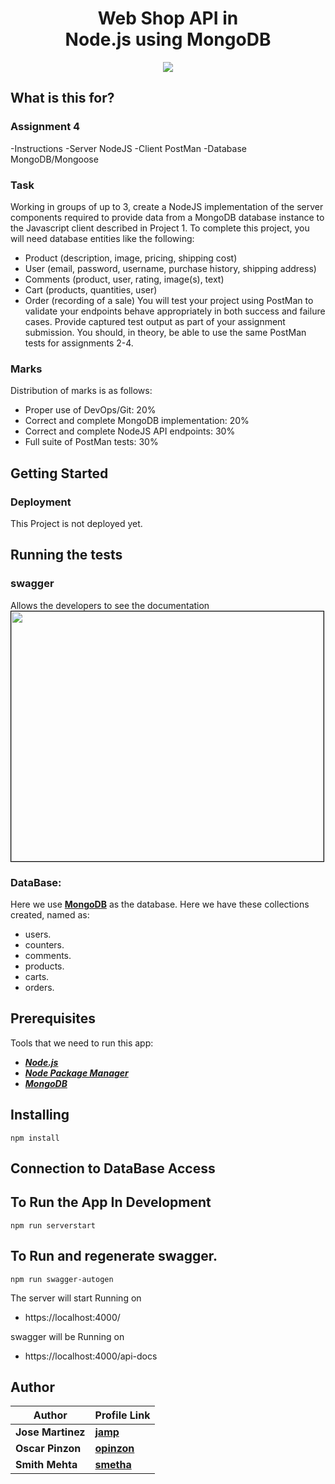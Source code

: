 <h1 align="center">
    <b>Web Shop API in<br> Node.js using MongoDB </b> 
<br>
</h1>

<p align="center">
  <a href="/LICENSE"><img src="https://img.shields.io/github/license/guruhariharaun/Registration-and-Login-Form-in-Nodejs-and-MongoDB.svg?style=flat-square"></a>
</p>

## What is this for?

### Assignment 4

-Instructions
-Server NodeJS
-Client PostMan
-Database MongoDB/Mongoose

### Task

Working in groups of up to 3, create a NodeJS implementation of the server components required to provide data from a MongoDB database instance to the Javascript client described in Project 1.
To complete this project, you will need database entities like the following:

- Product (description, image, pricing, shipping cost)
- User (email, password, username, purchase history, shipping address)
- Comments (product, user, rating, image(s), text)
- Cart (products, quantities, user)
- Order (recording of a sale)
  You will test your project using PostMan to validate your endpoints behave appropriately in both success and failure cases. Provide captured test output as part of your assignment submission. You should, in theory, be able to use the same PostMan tests for assignments 2-4.

### Marks

Distribution of marks is as follows:

- Proper use of DevOps/Git: 20%
- Correct and complete MongoDB implementation: 20%
- Correct and complete NodeJS API endpoints: 30%
- Full suite of PostMan tests: 30%

## Getting Started

### Deployment

This Project is not deployed yet.

## Running the tests

### swagger

Allows the developers to see the documentation
<img src="https://dev.azure.com/Jmartinezpineda4056/7fc0b520-5dad-49ab-a6f6-6d72204fad0f/_apis/git/repositories/0707e200-be92-4daf-987d-73de9331912d/items?path=/docs/swagger.png&versionDescriptor%5BversionOptions%5D=0&versionDescriptor%5BversionType%5D=0&versionDescriptor%5Bversion%5D=master&resolveLfs=true&%24format=octetStream&api-version=5.0" height="400" width="500" style="border: 1px solid black;">

### DataBase:

Here we use **[MongoDB](https://www.mongodb.com)** as the database. Here we have these collections created, named as:

- users.
- counters.
- comments.
- products.
- carts.
- orders.

## Prerequisites

Tools that we need to run this app:

- **_[Node.js](https://nodejs.org/en/)_**
- **_[Node Package Manager](https://www.npmjs.com/get-npm)_**
- **_[MongoDB ](https://www.mongodb.com)_**

## Installing

```
npm install
```

## Connection to DataBase Access

## To Run the App In Development

```
npm run serverstart
```

## To Run and regenerate swagger.

```
npm run swagger-autogen
```

The server will start Running on

- https://localhost:4000/

swagger will be Running on

- https://localhost:4000/api-docs

## Author

| Author            | Profile Link                                  |
| ----------------- | :-------------------------------------------- |
| **Jose Martinez** | **[jamp](https://github.com/joshepp)**        |
| **Oscar Pinzon**  | **[opinzon](https://github.com/oscarpinzon)** |
| **Smith Mehta**   | **[smetha](https://github.com/)**             |
